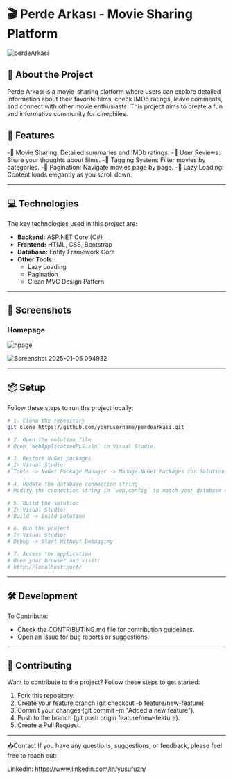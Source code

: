 # 🎬 Perde Arkası - Movie Sharing Platform

![perdeArkasi](https://github.com/user-attachments/assets/5600d9e0-71e8-49c5-9a77-63739310ab55)



## 📖 About the Project
Perde Arkası is a movie-sharing platform where users can explore detailed information about their favorite films, check IMDb ratings, leave comments, and connect with other movie enthusiasts. This project aims to create a fun and informative community for cinephiles.

## 🚀 Features
-🎥 Movie Sharing: Detailed summaries and IMDb ratings.
-📜 User Reviews: Share your thoughts about films.
-🔖 Tagging System: Filter movies by categories.
-📄 Pagination: Navigate movies page by page.
-🌟 Lazy Loading: Content loads elegantly as you scroll down.

---

## 💻 Technologies

The key technologies used in this project are:

- **Backend:** ASP.NET Core (C#)
- **Frontend:** HTML, CSS, Bootstrap
- **Database:** Entity Framework Core
- **Other Tools::** 
  - Lazy Loading
  - Pagination
  - Clean MVC Design Pattern

---

## 📸 Screenshots

### Homepage
![hpage](https://github.com/user-attachments/assets/4d51f746-45fc-4afd-b911-39c14487a5c8)

![Screenshot 2025-01-05 094932](https://github.com/user-attachments/assets/0eebc838-22c9-4d2d-8e5b-926e7a9ac27e)




---

## 📦 Setup
Follow these steps to run the project locally:

```bash
# 1. Clone the repository
git clone https://github.com/yourusername/perdearkasi.git

# 2. Open the solution file
# Open `WebApplicationPLS.sln` in Visual Studio.

# 3. Restore NuGet packages
# In Visual Studio:
# Tools -> NuGet Package Manager -> Manage NuGet Packages for Solution -> Restore

# 4. Update the database connection string
# Modify the connection string in `web.config` to match your database configuration.

# 5. Build the solution
# In Visual Studio:
# Build -> Build Solution

# 6. Run the project
# In Visual Studio:
# Debug -> Start Without Debugging

# 7. Access the application
# Open your browser and visit:
# http://localhost:port/
```
---

## 🛠️ Development
To Contribute:
* Check the CONTRIBUTING.md file for contribution guidelines.
* Open an issue for bug reports or suggestions.

---

## 🤝 Contributing
Want to contribute to the project? Follow these steps to get started:

1. Fork this repository.
2. Create your feature branch (git checkout -b feature/new-feature).
3. Commit your changes (git commit -m "Added a new feature").
4. Push to the branch (git push origin feature/new-feature).
5. Create a Pull Request.

---
📥Contact
If you have any questions, suggestions, or feedback, please feel free to reach out:

LinkedIn: https://www.linkedin.com/in/yusufuzn/
